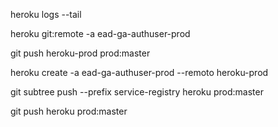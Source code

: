 heroku logs --tail

heroku git:remote -a ead-ga-authuser-prod

git push heroku-prod prod:master

heroku create -a ead-ga-authuser-prod --remoto heroku-prod

git subtree push --prefix service-registry heroku prod:master


git push heroku prod:master



